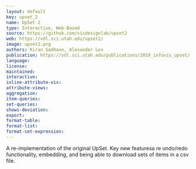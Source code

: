 ```yaml
---
layout: default
key: upset_2
name: UpSet 2
type: Interactive, Web-Based
source: https://github.com/visdesignlab/upset2
web: https://vdl.sci.utah.edu/upset2/
image: upset2.png
authors: Kiran Gadhave, Alexander Lex
publication: https://vdl.sci.utah.edu/publications/2019_infovis_upset/
language:
license:
maintained: 
interactive: 
inline-attribute-vis: 
attribute-views: 
aggregation: 
item-queries: 
set-queries: 
shows-deviation: 
export: 
format-table: 
format-list: 
format-set-expression: 
---
```

A re-implementation of the original UpSet. Key new featuresa re undo/redo functionality, embedding, and being able to download sets of items in a csv file. 